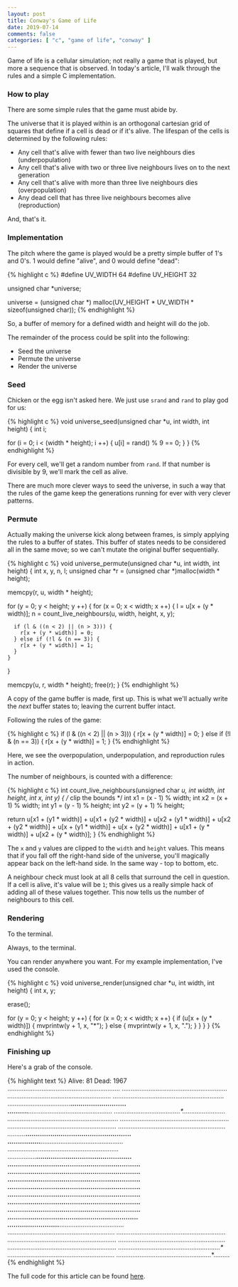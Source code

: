 ```yaml
---
layout: post
title: Conway's Game of Life
date: 2019-07-14
comments: false
categories: [ "c", "game of life", "conway" ]
---
```


Game of life is a cellular simulation; not really a game that is played, but more a sequence that is observed. In today's article, I'll walk through the rules and a simple C implementation.

### How to play

There are some simple rules that the game must abide by. 

The universe that it is played within is an orthogonal cartesian grid of squares that define if a cell is dead or if it's alive. The lifespan of the cells is determined by the following rules:
* Any cell that's alive with fewer than two live neighbours dies (underpopulation)
* Any cell that's alive with two or three live neighbours lives on to the next generation
* Any cell that's alive with more than three live neighbours dies (overpopulation)
* Any dead cell that has three live neighbours becomes alive (reproduction)

And, that's it.

### Implementation

The pitch where the game is played would be a pretty simple buffer of 1's and 0's. 1 would define "alive", and 0 would define "dead":

{% highlight c %}
#define UV_WIDTH 64
#define UV_HEIGHT 32

unsigned char *universe;


universe = (unsigned char *) malloc(UV_HEIGHT * UV_WIDTH * sizeof(unsigned char));
{% endhighlight %}

So, a buffer of memory for a defined width and height will do the job.

The remainder of the process could be split into the following:

* Seed the universe
* Permute the universe
* Render the universe

### Seed

Chicken or the egg isn't asked here. We just use `srand` and `rand` to play god for us:

{% highlight c %}
void universe_seed(unsigned char *u, int width, int height) {
  int i;

  for (i = 0; i < (width * height); i ++) {
    u[i] = rand() % 9 == 0;
  }
}
{% endhighlight %}

For every cell, we'll get a random number from `rand`. If that number is divisible by 9, we'll mark the cell as alive.

There are much more clever ways to seed the universe, in such a way that the rules of the game keep the generations running for ever with very clever patterns.

### Permute

Actually making the universe kick along between frames, is simply applying the rules to a buffer of states. This buffer of states needs to be considered all in the same move; so we can't mutate the original buffer sequentially.

{% highlight c %}
void universe_permute(unsigned char *u, int width, int height) {
  int x, y, n, l;
  unsigned char *r = (unsigned char *)malloc(width * height);

  memcpy(r, u, width * height);

  for (y = 0; y < height; y ++) {
    for (x = 0; x < width; x ++) {
      l = u[x + (y * width)];
      n = count_live_neighbours(u, width, height, x, y);

      if (l & ((n < 2) || (n > 3))) {
        r[x + (y * width)] = 0;
      } else if (!l & (n == 3)) {
        r[x + (y * width)] = 1;
      }
    }
  }

  memcpy(u, r, width * height);
  free(r);
}
{% endhighlight %}

A copy of the game buffer is made, first up. This is what we'll actually write the *next* buffer states to; leaving the current buffer intact.

Following the rules of the game:

{% highlight c %}
  if (l & ((n < 2) || (n > 3))) {
    r[x + (y * width)] = 0;
  } else if (!l & (n == 3)) {
    r[x + (y * width)] = 1;
  }
{% endhighlight %}

Here, we see the overpopulation, underpopulation, and reproduction rules in action.

The number of neighbours, is counted with a difference:

{% highlight c %}
int count_live_neighbours(unsigned char *u, int width, int height, int x, int y) {
  /* clip the bounds */
  int x1 = (x - 1) % width;
  int x2 = (x + 1) % width;
  int y1 = (y - 1) % height;
  int y2 = (y + 1) % height;

  return u[x1 + (y1 * width)] +
         u[x1 + (y2 * width)] +
         u[x2 + (y1 * width)] +
         u[x2 + (y2 * width)] +
         u[x  + (y1 * width)] +
         u[x  + (y2 * width)] +
         u[x1 + (y  * width)] +
         u[x2 + (y  * width)];
}
{% endhighlight %}

The `x` and `y` values are clipped to the `width` and `height` values. This means that if you fall off the right-hand side of the universe, you'll magically appear back on the left-hand side. In the same way - top to bottom, etc.

A neighbour check must look at all 8 cells that surround the cell in question. If a cell is alive, it's value will be `1`; this gives us a really simple hack of adding all of these values together. This now tells us the number of neighbours to this cell.

### Rendering

To the terminal.

Always, to the terminal.

You can render anywhere you want. For my example implementation, I've used the console.

{% highlight c %}
void universe_render(unsigned char *u, int width, int height) {
  int x, y;

  erase();

  for (y = 0; y < height; y ++) {
    for (x = 0; x < width; x ++) {
      if (u[x + (y * width)]) {
        mvprintw(y + 1, x, "*");
      } else {
        mvprintw(y + 1, x, ".");
      }
    }
  }
}
{% endhighlight %}

### Finishing up

Here's a grab of the console.

{% highlight text %}
Alive: 81    Dead: 1967
........................*.......................................
.......................*.*.............***......................
.......................*.*...........*.***......................
........................*...........*...........................
...................................**...........................
..........***.......................**.........**...............
.....................................*.........**...............
........*.....*.................................................
........*.....*.......................................*.........
........*.....*.......................................*.........
.***..................................................*.........
..........***...................................................
................**..............................................
...............*..*.............................................
................**..............................................
................................................................
................................................................
................................................................
................................................................
................................................................
................................................................
................................................................
..........................*.....................................
.........................***....................................
........................***.*...................................
.......................*....**..................................
......................**....*...................................
.......................*.**.*...................................
*...........................*..................................*
.*.......................***.........................**........*
*.........................*.........................*..*........
.....................................................**.........
{% endhighlight %}

The full code for this article can be found [here](https://github.com/tuttlem/conway).

